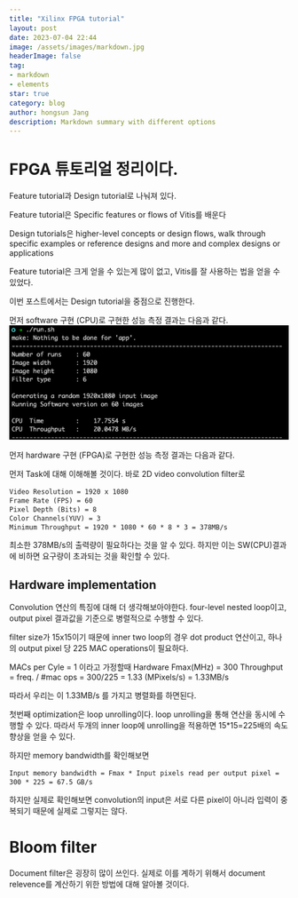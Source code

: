 ```yaml
---
title: "Xilinx FPGA tutorial"
layout: post
date: 2023-07-04 22:44
image: /assets/images/markdown.jpg
headerImage: false
tag:
- markdown
- elements
star: true
category: blog
author: hongsun Jang
description: Markdown summary with different options
---
```


# FPGA 튜토리얼 정리이다.
Feature tutorial과 Design tutorial로 나눠져 있다. 

Feature tutorial은 Specific features or flows of Vitis를 배운다

Design tutorials은 higher-level concepts or design flows, walk through specific examples or reference designs and more and complex designs or applications

Feature tutorial은 크게 얻을 수 있는게 많이 없고, Vitis를 잘 사용하는 법을 얻을 수 있었다.

이번 포스트에서는 Design tutorial을 중점으로 진행한다.

먼저 software 구현 (CPU)로 구현한 성능 측정 결과는 다음과 같다.
![sw_run](../assets/images/2023-07-05/sw_run.png)

먼저 hardware 구현 (FPGA)로 구현한 성능 측정 결과는 다음과 같다.


먼저 Task에 대해 이해해볼 것이다. 바로 2D video convolution filter로 
```
Video Resolution = 1920 x 1080
Frame Rate (FPS) = 60
Pixel Depth (Bits) = 8
Color Channels(YUV) = 3
Minimum Throughput = 1920 * 1080 * 60 * 8 * 3 = 378MB/s
```

최소한 378MB/s의 출력량이 필요하다는 것을 알 수 있다.
하지만 이는 SW(CPU)결과에 비하면 요구량이 초과되는 것을 확인할 수 있다.

## Hardware implementation
Convolution 연산의 특징에 대해 더 생각해보아야한다.
four-level nested loop이고, output pixel 결과값을 기준으로 병렬적으로 수행할 수 있다.

filter size가 15x15이기 때문에 inner two loop의 경우 dot product 연산이고, 
하나의 output pixel 당 225 MAC operations이 필요하다.

MACs per Cyle = 1 이라고 가정할때
Hardware Fmax(MHz) = 300
Throughput = freq. / #mac ops  = 300/225 = 1.33 (MPixels/s) = 1.33MB/s

따라서 우리는 이 1.33MB/s 를 가지고 병렬화를 하면된다.

첫번째 optimization은 loop unrolling이다. loop unrolling을 통해 연산을 동시에 수행할 수 있다.
따라서 두개의 inner loop에 unrolling을 적용하면 15*15=225배의 속도향상을 얻을 수 있다.

하지만 memory bandwidth를 확인해보면
```
Input memory bandwidth = Fmax * Input pixels read per output pixel = 300 * 225 = 67.5 GB/s
```
하지만 실제로 확인해보면 convolution의 input은 서로 다른 pixel이 아니라 입력이 중복되기 때문에 실제로 그렇지는 않다.


# Bloom filter

Document filter은 굉장히 많이 쓰인다. 실제로 이를 계하기 위해서 document relevence를 계산하기 위한 방법에 대해 알아볼 것이다.




<!-- 
# Model 

![Screenshot from 2022-02-17 16-04-19.png](/assets/images/2021-02-17/Screenshot_from_2022-02-17_16-04-19.png)

- GPT **Generative Pre-trained Transformer**
    - Transformer base의 최초 논문
    - 이전 단어를 바탕으로 다음 단어를 예측하는 방법으로 훈련된다.
    - 문맥파악에 약점이 있다.
    
- BERT ****Bidirectional Encoder Representations from Transformers****
    
    : Nest Sentence prediction을 바탕으로 자연스럽게 문맥을 파악할 수 있다.
    
    - Masked 된 단어를 예측하는 양방향 (문맥) 바탕 예측으로 훈련된다.
    - NSP를 도입하여 문장간의 관계도 학습할 수 있다.

- Bert 기반 모델
    - RoBERTa(19년) - FaceBook ****A Robustly Optimized BERT Pretraining Approach****
        
        → 단방향 학습인 GPT가 Parameter 수와 학습데이터를 늘리자 좋은 성능? 왜?
        
        1. Bert의 고정된 Mask로 반복 학습 → Dynamic Masking 도입
        2. 두 문장간의 예측이 의미가 있을까? → NSP 제거
        3. 학습데이터 16G → 학습데이터 160G
        
    - ****ALBERT(19년) A L****ittle **BERT** for Self-supervised Learning of Language Representations
        
        NSP → SOP(Sentence order prediction)으로 학습
        
        Transformer 구조 개선 → 모델사이즈 감소
        
    - ELECTRA(20년)
        
        ****Pre-training Text Encoders as Discriminators Rather Than Generators****
        
        MLM(Masked Language Model)을 개선시킨 RTD(Replaced Token Detection)
        
        - 이해를 위한 이미지
            
            ![Screenshot from 2022-02-17 16-23-27.png](/assets/images/2021-02-17/Screenshot_from_2022-02-17_16-23-27.png)
            
        
        [MASK] 토큰을 작은 Generator로 생성하고 Discriminator로 가짜 토큰인지 아닌지 판별하는 방식으로 학습한다.
        
        효과 ? BERT는 [MASK] 토큰에 대해서만 학습하지만 ELECTRA는 모든 토큰에 대해서 학습할 수 있어 효율적인 학습이 된다.
        

![Screenshot from 2022-02-17 16-30-44.png](/assets/images/2021-02-17/Screenshot_from_2022-02-17_16-30-44.png)

![Screenshot from 2022-02-17 16-31-08.png](/assets/images/2021-02-17/Screenshot_from_2022-02-17_16-31-08.png)

- Pretrained Model의 목표
    1. Model downsizing: 모델의 크기가 너무 커서 메모리에 들어가지 못한다.
    2. Train Resource downsizing: 학습이 오래걸린다.
    3. Memory degradation: 모델에 따라 일정 수준이상 복잡해지면 모델 성능이 떨어진다
-->